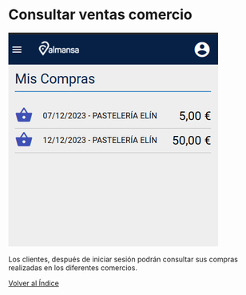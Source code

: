 # Consultar ventas comercio

![Alt text](../images/miscompras.png)

Los clientes, después de iniciar sesión podrán consultar sus compras realizadas en los diferentes comercios.

[Volver al Índice](../index.md)